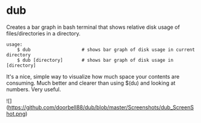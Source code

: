 # dub
Creates a bar graph in bash terminal that shows relative disk usage of files/directories in a directory.

    usage:
        $ dub                   # shows bar graph of disk usage in current directory
        $ dub [directory]       # shows bar graph of disk usage in [directory]

It's a nice, simple way to visualize how much space your contents are consuming.  Much better and clearer than using $(du) and looking at numbers.  Very useful.


![] (https://github.com/doorbell88/dub/blob/master/Screenshots/dub_ScreenShot.png)
